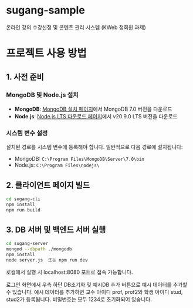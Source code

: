 # sugang-sample
온라인 강의 수강신청 및 콘텐츠 관리 시스템 (KWeb 정회원 과제)

# 프로젝트 사용 방법


## 1. 사전 준비

### MongoDB 및 Node.js 설치
- **MongoDB**: [MongoDB 설치 페이지](https://www.mongodb.com/try/download/community)에서 MongoDB 7.0 버전을 다운로드
- **Node.js**: [Node.js LTS 다운로드 페이지](https://nodejs.org/en/download/)에서 v20.9.0 LTS 버전을 다운로드

### 시스템 변수 설정
설치된 경로를 시스템 변수에 등록해야 합니다. 일반적으로 다음 경로에 설치됩니다:
- MongoDB: `C:\Program Files\MongoDB\Server\7.0\bin`
- Node.js: `C:\Program Files\nodejs\`

## 2. 클라이언트 페이지 빌드

```bash
cd sugang-cli
npm install
npm run build
```

## 3. DB 서버 및 백엔드 서버 실행
```bash
cd sugang-server
mongod --dbpath ./mongodb
npm install
node server.js  또는 npm run dev
```

로컬에서 실행 시 localhost:8080 포트로 접속 가능합니다.

로그인 화면에서 우측 하단 DB초기화 및 예시DB 추가 버튼으로 예시 데이터를 추가할 수 있습니다.
예시 데이터를 추가하면 교수 아이디 prof, prof2와 학생 아이디 stud, stud2가 등록됩니다. 비밀번호는 모두 1234로 초기화되어 있습니다.

